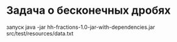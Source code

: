 Задача о бесконечных дробях
=================

запуск
java -jar hh-fractions-1.0-jar-with-dependencies.jar src/test/resources/data.txt
